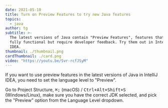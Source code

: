 ```yaml
---
date: 2021-05-10
title: Turn on Preview Features to try new Java features
topics:
  - java
author: tg
subtitle: >-
  The latest versions of Java contain "Preview Features", features that are
  fully functional but require developer feedback. Try them out in IntelliJ
  IDEA.
thumbnail: ./thumbnail.png
cardThumbnail: ./card.png
video: "https://youtu.be/Svr-rcfJSyM"
---
```


If you want to use preview features in the latest versions of Java in IntelliJ IDEA, you need to set the language level to "Preview".

Go to Project Structure, <kbd>⌘;</kbd> (macOS) / <kbd>Ctrl+Alt+Shift+S</kbd> (Windows/Linux), make sure you have the correct JDK selected, and pick the "Preview" option from the Language Level dropdown.
